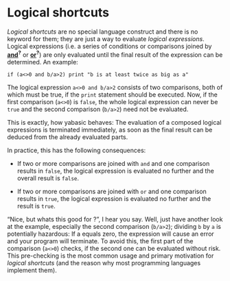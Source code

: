 # Logical shortcuts

*Logical shortcuts* are no special language construct and there is no keyword for them; they are just a way to evaluate *logical expressions*. Logical expressions (i.e. a series of conditions or comparisons joined by [**and**]()<sup>**?**</sup> or [**or**]()<sup>**?**</sup>) are only evaluated until the final result of the expression can be determined. An example:

```basic
if (a<>0 and b/a>2) print "b is at least twice as big as a"
```

The logical expression ```a<>0 and b/a>2``` consists of two comparisons, both of which must be true, if the ```print``` statement should be executed. Now, if the first comparison (```a<>0```) is ```false```, the whole logical expression can never be ```true``` and the second comparison (```b/a>2```) need not be evaluated.

This is exactly, how yabasic behaves: The evaluation of a composed logical expressions is terminated immediately, as soon as the final result can be deduced from the already evaluated parts.

In practice, this has the following consequences:

* If two or more comparisons are joined with ```and``` and one comparison results in ```false```, the logical expression is evaluated no further and the overall result is ```false```.

* If two or more comparisons are joined with ```or``` and one comparison results in ```true```, the logical expression is evaluated no further and the result is ```true```.

“Nice, but whats this good for ?”, I hear you say. Well, just have another look at the example, especially the second comparison (```b/a>2```); dividing ```b``` by ```a``` is potentially hazardous: If a equals zero, the expression will cause an error and your program will terminate. To avoid this, the first part of the comparison (```a<>0```) checks, if the second one can be evaluated without risk. This pre-checking is the most common usage and primary motivation for *logical shortcuts* (and the reason why most programming languages implement them).
